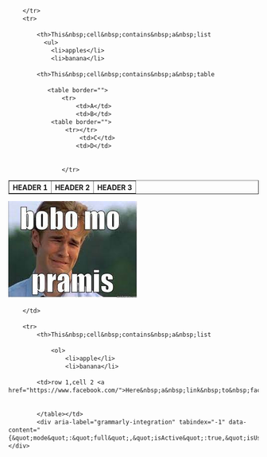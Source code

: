 <!DOCTYPE html>
<html lang="en">

<head>
    <meta charset="UTF-8">
    <meta http-equiv="X-UA-Compatible" content="IE=edge">
    <meta name="viewport" content="width=device-width, initial-scale=1.0">
    <title>Document</title>
</head>

<body>
    <table border>
        <tr>
            <th>HEADER 1</th>
            <th>HEADER 2</th> 
            <th>HEADER 3</th>  
            
            
        </tr>
        <tr>

            <th>This&nbsp;cell&nbsp;contains&nbsp;a&nbsp;list
              <ul>
                <li>apples</li>
                <li>banana</li>
               
            <th>This&nbsp;cell&nbsp;contains&nbsp;a&nbsp;table
                
               <table border="">
                   <tr>
                       <td>A</td>
                       <td>B</td>
                <table border="">
                    <tr></tr>
                        <td>C</td>
                       <td>D</td>
                     
                       
                   </tr>
                

            
</table border><td rowspan="2">
    <img src="bobo.jpeg">

    
   
        </td>

        <tr>
            <th>This&nbsp;cell&nbsp;contains&nbsp;a&nbsp;list
                
                <ol>
                    <li>apple</li>
                    <li>banana</li>
                   
            <td>row 1,cell 2 <a href="https://www.facebook.com/">Here&nbsp;a&nbsp;link&nbsp;to&nbsp;facebook.com</a>
              
      
            </table></td> 
            <div aria-label="grammarly-integration" tabindex="-1" data-content="{&quot;mode&quot;:&quot;full&quot;,&quot;isActive&quot;:true,&quot;isUserDisabled&quot;:false}"></div>






</body>

</html>
